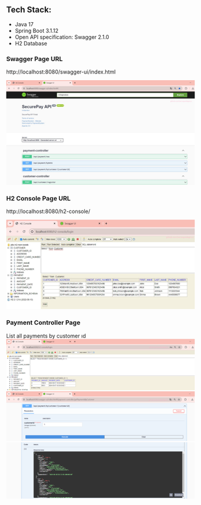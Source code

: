 
## Tech Stack: 
- Java 17
- Spring Boot 3.1.12
- Open API specification: Swagger 2.1.0
- H2 Database

### Swagger Page URL
http://localhost:8080/swagger-ui/index.html

![github](swagger-ui.png)

### H2 Console Page URL
http://localhost:8080/h2-console/

![github](h2-console.png)

### Payment Controller Page
List all payments by customer ıd
![github](payment-by-customer.png)
![github](payment-by-customer2.png)
![github](payment-by-customer3.png)


